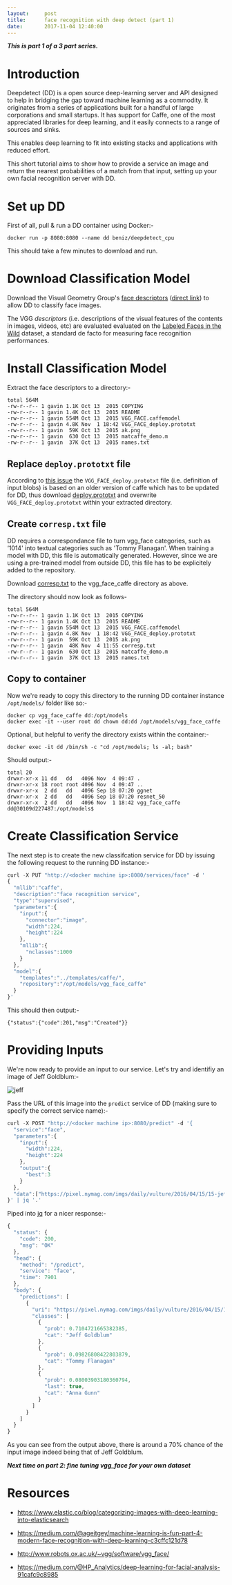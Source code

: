 ```yaml
---
layout:     post
title:      face recognition with deep detect (part 1)
date:       2017-11-04 12:40:00
---
```


***This is part 1 of a 3 part series.***

# Introduction

Deepdetect (DD) is a open source deep-learning server and API designed to help
in bridging the gap toward machine learning as a commodity. It originates from
a series of applications built for a handful of large corporations and small
startups. It has support for Caffe, one of the most appreciated libraries for
deep learning, and it easily connects to a range of sources and sinks.

This enables deep learning to fit into existing stacks and applications with
reduced effort.

This short tutorial aims to show how to provide a service an image and return
the nearest probabilities of a match from that input, setting up your own
facial recognition server with DD.

# Set up DD

First of all, pull & run a DD container using Docker:-

```
docker run -p 8080:8080 --name dd beniz/deepdetect_cpu
```

This should take a few minutes to download and run.

# Download Classification Model

Download the Visual Geometry Group's [face
descriptors](http://www.robots.ox.ac.uk/~vgg/software/vgg_face/) ([direct
link](
http://www.robots.ox.ac.uk/~vgg/software/vgg_face/src/vgg_face_caffe.tar.gz))
to allow DD to classify face images.

The VGG _descriptors_ (i.e. descriptions of the visual features of the contents
in images, videos, etc) are evaluated evaluated on the [Labeled Faces in the
Wild](http://vis-www.cs.umass.edu/lfw/) dataset, a standard de facto for
measuring face recognition performances.

# Install Classification Model

Extract the face descriptors to a directory:-

```
total 564M
-rw-r--r-- 1 gavin 1.1K Oct 13  2015 COPYING
-rw-r--r-- 1 gavin 1.4K Oct 13  2015 README
-rw-r--r-- 1 gavin 554M Oct 13  2015 VGG_FACE.caffemodel
-rw-r--r-- 1 gavin 4.8K Nov  1 18:42 VGG_FACE_deploy.prototxt
-rw-r--r-- 1 gavin  59K Oct 13  2015 ak.png
-rw-r--r-- 1 gavin  630 Oct 13  2015 matcaffe_demo.m
-rw-r--r-- 1 gavin  37K Oct 13  2015 names.txt
```

## Replace `deploy.prototxt` file

According to [this issue](https://github.com/beniz/deepdetect/issues/92) the
`VGG_FACE_deploy.prototxt` file (i.e. definition of input blobs) is based on an
older version of caffe which has to be updated for DD, thus download
[deploy.prototxt](
https://gist.github.com/gaving/e019bc737af14fd0bd950908312c4319) and overwrite
`VGG_FACE_deploy.prototxt` within your extracted directory.

## Create `corresp.txt` file

DD requires a correspondance file to turn vgg_face categories, such as ‘1014'
into textual categories such as 'Tommy Flanagan'. When training a model with
DD, this file is automatically generated. However, since we are using a
pre-trained model from outside DD, this file has to be explicitely added to the
repository.

Download [corresp.txt](
https://gist.githubusercontent.com/gaving/1188b198750ca3be703f756079ab2ccf/raw/7beb70d28c55e1527bd7c55d53df4142f60d5ff6/corresp.txt) to the vgg_face_caffe directory as above.

The directory should now look as follows-

```
total 564M
-rw-r--r-- 1 gavin 1.1K Oct 13  2015 COPYING
-rw-r--r-- 1 gavin 1.4K Oct 13  2015 README
-rw-r--r-- 1 gavin 554M Oct 13  2015 VGG_FACE.caffemodel
-rw-r--r-- 1 gavin 4.8K Nov  1 18:42 VGG_FACE_deploy.prototxt
-rw-r--r-- 1 gavin  59K Oct 13  2015 ak.png
-rw-r--r-- 1 gavin  48K Nov  4 11:55 corresp.txt
-rw-r--r-- 1 gavin  630 Oct 13  2015 matcaffe_demo.m
-rw-r--r-- 1 gavin  37K Oct 13  2015 names.txt
```

## Copy to container

Now we're ready to copy this directory to the running DD container instance
`/opt/models/` folder like so:-

```
docker cp vgg_face_caffe dd:/opt/models 
docker exec -it --user root dd chown dd:dd /opt/models/vgg_face_caffe      
```

Optional, but helpful to verify the directory exists within the container:-

```
docker exec -it dd /bin/sh -c "cd /opt/models; ls -al; bash"
```

Should output:-

```
total 20
drwxr-xr-x 11 dd   dd   4096 Nov  4 09:47 .
drwxr-xr-x 18 root root 4096 Nov  4 09:47 ..
drwxr-xr-x  2 dd   dd   4096 Sep 18 07:20 ggnet
drwxr-xr-x  2 dd   dd   4096 Sep 18 07:20 resnet_50
drwxr-xr-x  2 dd   dd   4096 Nov  1 18:42 vgg_face_caffe
dd@30109d227487:/opt/models$
```

# Create Classification Service

The next step is to create the new classifcation service for DD by issuing the
following request to the running DD instance:-

```javascript
curl -X PUT "http://<docker machine ip>:8080/services/face" -d '
{
  "mllib":"caffe",
  "description":"face recognition service",
  "type":"supervised",
  "parameters":{
    "input":{
      "connector":"image",
      "width":224,
      "height":224
    },
    "mllib":{
      "nclasses":1000
    }
  },
  "model":{
    "templates":"../templates/caffe/",
    "repository":"/opt/models/vgg_face_caffe"
  }
}'
```

This should then output:-

```
{"status":{"code":201,"msg":"Created"}}
```

# Providing Inputs

We're now ready to provide an input to our service. Let's try and identifiy an
image of Jeff Goldblum:-

![jeff](
https://pixel.nymag.com/imgs/daily/vulture/2016/04/15/15-jeff-goldblum.w710.h473.2x.jpg)

Pass the URL of this image into the `predict` service of DD (making sure to
specify the correct service name):-

```javascript
curl -X POST "http://<docker machine ip>:8080/predict" -d '{
  "service":"face",
  "parameters":{
    "input":{
      "width":224,
      "height":224
    },
    "output":{
      "best":3
    }
  },
  "data":["https://pixel.nymag.com/imgs/daily/vulture/2016/04/15/15-jeff-goldblum.w710.h473.2x.jpg"]
}' | jq '.'
```

Piped into [jq](https://github.com/stedolan/jq) for a nicer response:-

```javascript
{
  "status": {
    "code": 200,
    "msg": "OK"
  },
  "head": {
    "method": "/predict",
    "service": "face",
    "time": 7901
  },
  "body": {
    "predictions": [
      {
        "uri": "https://pixel.nymag.com/imgs/daily/vulture/2016/04/15/15-jeff-goldblum.w710.h473.2x.jpg",
        "classes": [
          {
            "prob": 0.7104721665382385,
            "cat": "Jeff Goldblum"
          },
          {
            "prob": 0.09826808422803879,
            "cat": "Tommy Flanagan"
          },
          {
            "prob": 0.08003903180360794,
            "last": true,
            "cat": "Anna Gunn"
          }
        ]
      }
    ]
  }
}
```

As you can see from the output above, there is around a 70% chance of the input
image indeed being that of Jeff Goldblum.

***Next time on part 2: fine tuning vgg_face for your own dataset***

# Resources

* https://www.elastic.co/blog/categorizing-images-with-deep-learning-into-elasticsearch

* https://medium.com/@ageitgey/machine-learning-is-fun-part-4-modern-face-recognition-with-deep-learning-c3cffc121d78

* http://www.robots.ox.ac.uk/~vgg/software/vgg_face/

* https://medium.com/@HP_Analytics/deep-learning-for-facial-analysis-91cafc9c8985
